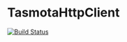 # TasmotaHttpClient
[![Build Status](https://travis-ci.org/EugenGanshorn/TasmotaHttpClient.svg?branch=master)](https://travis-ci.org/EugenGanshorn/TasmotaHttpClient)
